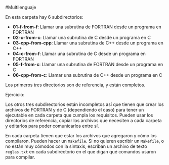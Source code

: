 #Multilenguaje

En esta carpeta hay 6 subdirectorios:

- **01-f-from-f**: Llamar una subrutina de FORTRAN desde un programa en FORTRAN
- **02-c-from-c**: Llamar una subrutina de C desde un programa en C
- **03-cpp-from-cpp**: Llamar una subrutina de C++ desde un programa en C++
- **04-c-from-f**: Llamar una subrutina de C desde un programa en FORTRAN
- **05-f-from-c**: Llamar una subrutina de FORTRAN desde un programa en C
- **06-cpp-from-c**: Llamar una subrutina de C++ desde un programa en C


Los primeros tres directorios son de referencia, y están completos.


Ejercicio:

Los otros tres subdirectorios están incompletos así que tienen
que crear los archivos de FORTRAN y de C (dependiendo el caso) para tener
un ejecutable en cada carpeta que cumpla los requisitos. Pueden usar los
directorios de referencia, copiar los archivos que necesiten a cada carpeta y editarlos
para poder comunicarlos entre sí.

En cada carpeta tienen que estar los archivos que agregaron y cómo los
compilaron. Pueden hacer un `Makefile`. Si no quieren escribir un
`Makefile`, o no están muy cómodos con la sintaxis, escriban un
archivo de texto `reglas.txt` en cada subdirectorio en el que digan
qué comandos usaron para compilar.
